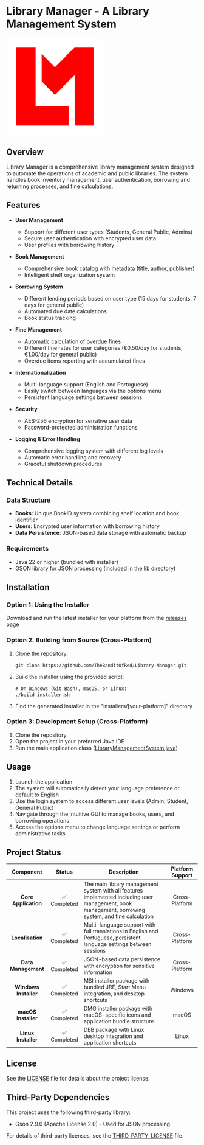 # Library Manager - A Library Management System
![icon-256.png](src/resources/icon/icon-256.png)

## Overview
Library Manager is a comprehensive library management system designed to automate the operations of academic and public libraries. The system handles book inventory management, user authentication, borrowing and returning processes, and fine calculations.

## Features
- **User Management**
  - Support for different user types (Students, General Public, Admins)
  - Secure user authentication with encrypted user data
  - User profiles with borrowing history

- **Book Management**
  - Comprehensive book catalog with metadata (title, author, publisher)
  - Intelligent shelf organization system

- **Borrowing System**
  - Different lending periods based on user type (15 days for students, 7 days for general public)
  - Automated due date calculations
  - Book status tracking

- **Fine Management**
  - Automatic calculation of overdue fines
  - Different fine rates for user categories (€0.50/day for students, €1.00/day for general public)
  - Overdue items reporting with accumulated fines

- **Internationalization**
  - Multi-language support (English and Portuguese)
  - Easily switch between languages via the options menu
  - Persistent language settings between sessions

- **Security**
  - AES-256 encryption for sensitive user data
  - Password-protected administration functions

- **Logging & Error Handling**
  - Comprehensive logging system with different log levels
  - Automatic error handling and recovery
  - Graceful shutdown procedures

## Technical Details

### Data Structure
- **Books**: Unique BookID system combining shelf location and book identifier
- **Users**: Encrypted user information with borrowing history
- **Data Persistence**: JSON-based data storage with automatic backup

### Requirements
- Java 22 or higher (bundled with installer)
- GSON library for JSON processing (included in the lib directory)

## Installation

### Option 1: Using the Installer
Download and run the latest installer for your platform from the [releases](https://github.com/TheBanditOfRed/Library-Manager/releases) page

### Option 2: Building from Source (Cross-Platform)
1. Clone the repository:
   ```
   git clone https://github.com/TheBanditOfRed/Library-Manager.git
   ```

2. Build the installer using the provided script:
   ```
   # On Windows (Git Bash), macOS, or Linux:
   ./build-installer.sh
   ```

3. Find the generated installer in the "installers/[your-platform]" directory

### Option 3: Development Setup (Cross-Platform)
1. Clone the repository
2. Open the project in your preferred Java IDE
3. Run the main application class ([LibraryManagementSystem.java](src/LibraryManagementSystem.java))

## Usage
1. Launch the application
2. The system will automatically detect your language preference or default to English
3. Use the login system to access different user levels (Admin, Student, General Public)
4. Navigate through the intuitive GUI to manage books, users, and borrowing operations
5. Access the options menu to change language settings or perform administrative tasks

## Project Status
|       Component       |   Status    | Description                                                                                                                                         | Platform Support |
|:---------------------:|:-----------:|-----------------------------------------------------------------------------------------------------------------------------------------------------|:----------------:|
| **Core Application**  | ✅ Completed | The main library management system with all features implemented including user management, book management, borrowing system, and fine calculation |  Cross-Platform  |
|   **Localisation**    | ✅ Completed | Multi-language support with full translations in English and Portuguese, persistent language settings between sessions                              |  Cross-Platform  |
|  **Data Management**  | ✅ Completed | JSON-based data persistence with encryption for sensitive information                                                                               |  Cross-Platform  |
| **Windows Installer** | ✅ Completed | MSI installer package with bundled JRE, Start Menu integration, and desktop shortcuts                                                               |     Windows      |
|  **macOS Installer**  | ✅ Completed | DMG installer package with macOS-specific icons and application bundle structure                                                                    |      macOS       |
|  **Linux Installer**  | ✅ Completed | DEB package with Linux desktop integration and application shortcuts                                                                                |      Linux       |

## License
See the [LICENSE](LICENSE) file for details about the project license.

## Third-Party Dependencies
This project uses the following third-party library:
- Gson 2.9.0 (Apache License 2.0) - Used for JSON processing

For details of third-party licenses, see the [THIRD_PARTY_LICENSE](THIRD_PARTY_LICENSE) file.